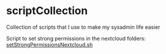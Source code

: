 # scriptCollection
Collection of scripts that I use to make my sysadmin life easier

Script to set strong permissions in the nextcloud folders:
[setStrongPermissionsNextcloud.sh](https://github.com/Tokukarin/scriptCollection/blob/master/setStrongPermissionsNextcloud.sh)
